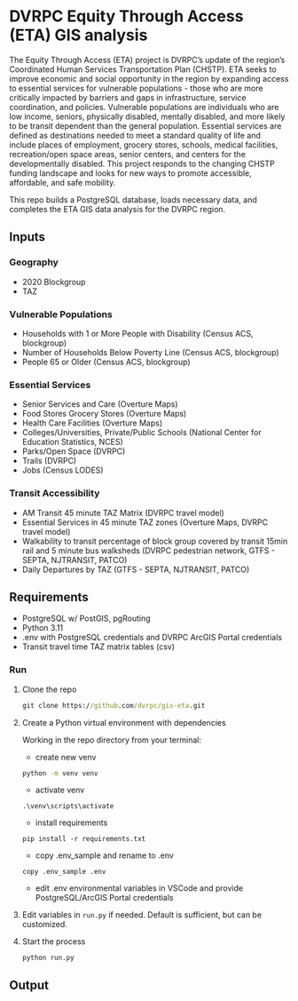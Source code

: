 # DVRPC Equity Through Access (ETA) GIS analysis

The Equity Through Access (ETA) project is DVRPC’s update of the region’s Coordinated Human Services Transportation Plan (CHSTP). ETA seeks to improve economic and social opportunity in the region by expanding access to essential services for vulnerable populations - those who are more critically impacted by barriers and gaps in infrastructure, service coordination, and policies. Vulnerable populations are individuals who are low income, seniors, physically disabled, mentally disabled, and more likely to be transit dependent than the general population. Essential services are defined as destinations needed to meet a standard quality of life and include places of employment, grocery stores, schools, medical facilities, recreation/open space areas, senior centers, and centers for the developmentally disabled. This project responds to the changing CHSTP funding landscape and looks for new ways to promote accessible, affordable, and safe mobility.

This repo builds a PostgreSQL database, loads necessary data, and completes the ETA GIS data analysis for the DVRPC region.

## Inputs
### Geography
- 2020 Blockgroup
- TAZ
### Vulnerable Populations
- Households with 1 or More People with Disability (Census ACS, blockgroup)
- Number of Households Below Poverty Line (Census ACS, blockgroup)
- People 65 or Older (Census ACS, blockgroup)
### Essential Services
- Senior Services and Care (Overture Maps)
- Food Stores Grocery Stores (Overture Maps)
- Health Care Facilities (Overture Maps)
- Colleges/Universities, Private/Public Schools (National Center for Education Statistics, NCES)
- Parks/Open Space (DVRPC)
- Trails (DVRPC)
- Jobs (Census LODES)
### Transit Accessibility
- AM Transit 45 minute TAZ Matrix (DVRPC travel model)
- Essential Services in 45 minute TAZ zones (Overture Maps, DVRPC travel model)
- Walkability to transit percentage of block group covered by transit 15min rail and 5 minute bus walksheds (DVRPC pedestrian network, GTFS - SEPTA, NJTRANSIT, PATCO)
- Daily Departures by TAZ (GTFS - SEPTA, NJTRANSIT, PATCO)


## Requirements
- PostgreSQL w/ PostGIS, pgRouting
- Python 3.11
- .env with PostgreSQL credentials and DVRPC ArcGIS Portal credentials
- Transit travel time TAZ matrix tables (csv)

### Run
1. Clone the repo
    ``` cmd
    git clone https://github.com/dvrpc/gis-eta.git
    ```
2. Create a Python virtual environment with dependencies

    Working in the repo directory from your terminal:

    - create new venv
    ```cmd
    python -m venv venv
    ```
    - activate venv
    ```
    .\venv\scripts\activate
    ```
    - install requirements
    ```
    pip install -r requirements.txt
    ```
    - copy .env_sample and rename to .env
    ```
    copy .env_sample .env
    ```
    - edit .env environmental variables in VSCode and provide PostgreSQL/ArcGIS Portal credentials
3. Edit variables in `run.py` if needed.  Default is sufficient, but can be customized.
4. Start the process
    ```
    python run.py
    ```

## Output